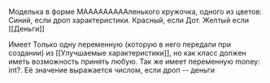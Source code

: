 Моделька в форме МАААААААААленького кружочка, одного из цветов:
		Синий, если дроп характеристики.
		Красный, если Дот.
		Желтый если [[Деньги]]

Имеет Только одну переменную (которую в него передали при создании) из [[Улучшаемые характеристики]], но как класс должен иметь возможность принять любую.
Так же имеет переменную money: int?. Её значение выражается числом, если дроп -- деньги